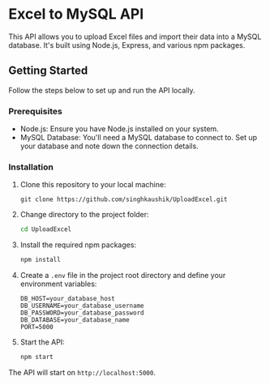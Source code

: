 # Excel to MySQL API

This API allows you to upload Excel files and import their data into a MySQL database. It's built using Node.js, Express, and various npm packages.

## Getting Started

Follow the steps below to set up and run the API locally.

### Prerequisites

- Node.js: Ensure you have Node.js installed on your system.
- MySQL Database: You'll need a MySQL database to connect to. Set up your database and note down the connection details.

### Installation

1. Clone this repository to your local machine:

   ```
   git clone https://github.com/singhkaushik/UploadExcel.git
   ```

2. Change directory to the project folder:

   ```bash
   cd UploadExcel
   ```

3. Install the required npm packages:

   ```bash
   npm install
   ```

4. Create a `.env` file in the project root directory and define your environment variables:

   ```env
   DB_HOST=your_database_host
   DB_USERNAME=your_database_username
   DB_PASSWORD=your_database_password
   DB_DATABASE=your_database_name
   PORT=5000
   ```

5. Start the API:

   ```bash
   npm start
   ```

The API will start on `http://localhost:5000`.


